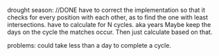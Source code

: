 drought season:
//DONE have to correct the implementation so that it checks for every position with each other, as to find the one with least intersections.
have to calculate for N cycles. aka years
Maybe keep the days on the cycle the matches occur. Then just calculate based on that.

problems: 
could take less than a day to complete a cycle.